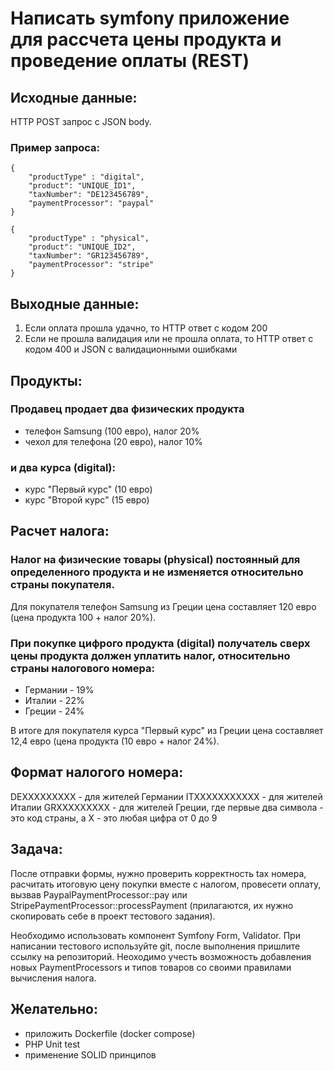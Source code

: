 # Написать symfony приложение для рассчета цены продукта и проведение оплаты (REST)

## Исходные данные:
HTTP POST запрос с JSON body.

### Пример запроса:
```
{
    "productType" : "digital",
    "product": "UNIQUE_ID1",
    "taxNumber": "DE123456789",
    "paymentProcessor": "paypal"
}
```

```
{
    "productType" : "physical",
    "product": "UNIQUE_ID2",
    "taxNumber": "GR123456789",
    "paymentProcessor": "stripe"
}
```

## Выходные данные:

1. Если оплата прошла удачно, то HTTP ответ с кодом 200
2. Если не прошла валидация или не прошла оплата, то HTTP ответ с кодом 400 и JSON с валидационными ошибками

## Продукты:
### Продавец продает два физических продукта

- телефон Samsung (100 евро), налог 20%
- чехол для телефона (20 евро), налог 10%

### и два курса (digital):

- курс "Первый курс" (10 евро)
- курс "Второй курс" (15 евро)


## Расчет налога:
### Налог на физические товары (physical) постоянный для определенного продукта и не изменяется относительно страны покупателя.
Для покупателя телефон Samsung из Греции цена составляет 120 евро (цена продукта 100 + налог 20%).

### При покупке цифрого продукта (digital) получатель сверх цены продукта должен уплатить налог, относительно страны налогового номера:
- Германии - 19%
- Италии - 22%
- Греции - 24%

В итоге для покупателя курса "Первый курс" из Греции цена составляет 12,4 евро (цена продукта (10 евро + налог 24%).

## Формат налогого номера:
DEXXXXXXXXX - для жителей Германии
ITXXXXXXXXXXX - для жителей Италии
GRXXXXXXXXX - для жителей Греции,
где первые два символа - это код страны, а X - это любая цифра от 0 до 9

## Задача:
После отправки формы, нужно проверить корректность tax номера, расчитать итоговую цену покупки вместе с налогом, провесети оплату, вызвав PaypalPaymentProcessor::pay или StripePaymentProcessor::processPayment (прилагаются, их нужно скопировать себе в проект тестового задания).

Необходимо использовать компонент Symfony Form, Validator.
При написании тестового используйте git, после выполнения пришлите ссылку на репозиторий.
Неоходимо учесть возможность добавления новых PaymentProcessors и типов товаров со своими правилами вычисления налога.

## Желательно:
- приложить Dockerfile (docker compose)
- PHP Unit test
- применение SOLID принципов
